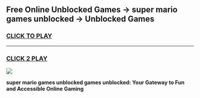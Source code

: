 
## Free Online Unblocked Games → super mario games unblocked → Unblocked Games
<h3>
<a href="https://premium.freeplayer.one?title=super_mario_games_unblocked&ref=21F">CLICK TO PLAY</a></h3>
<hr>

<h3>
<a href="https://premium.freeplayer.one?title=super_mario_games_unblocked&ref=21F">CLICK 2 PLAY</a>
  
</h3>

<a href="https://premium.freeplayer.one?title=super_mario_games_unblocked&ref=21F/"><img src="https://clearcache.store/games.png"></a>


**super mario games unblocked games unblocked: Your Gateway to Fun and Accessible Online Gaming**
